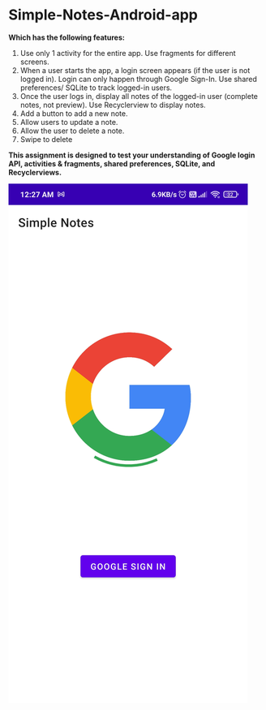 # Simple-Notes-Android-app

**Which has the following features:**

1. Use only 1 activity for the entire app. Use fragments for different screens.
2. When a user starts the app, a login screen appears (if the user is not logged in). Login can only happen through Google Sign-In. Use shared preferences/ SQLite to track logged-in users.
3. Once the user logs in, display all notes of the logged-in user (complete notes, not preview). Use Recyclerview to display notes.
4. Add a button to add a new note.
5. Allow users to update a note. 
6. Allow the user to delete a note.
7. Swipe to delete

**This assignment is designed to test your understanding of Google login API, activities & fragments, shared preferences, SQLite, and Recyclerviews.**

![Alt text](Screenshot/s1.jpg?raw=true "Simple Note App")

